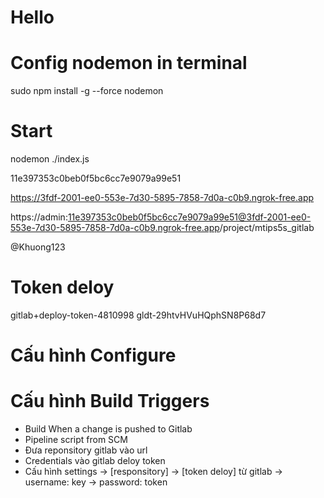 # Hello
# Config nodemon in terminal
sudo npm install -g --force nodemon

# Start
nodemon ./index.js


11e397353c0beb0f5bc6cc7e9079a99e51

https://3fdf-2001-ee0-553e-7d30-5895-7858-7d0a-c0b9.ngrok-free.app


https://admin:11e397353c0beb0f5bc6cc7e9079a99e51@3fdf-2001-ee0-553e-7d30-5895-7858-7d0a-c0b9.ngrok-free.app/project/mtips5s_gitlab

@Khuong123



# Token deloy
gitlab+deploy-token-4810998
gldt-29htvHVuHQphSN8P68d7


# Cấu hình Configure

# Cấu hình Build Triggers
- Build When a change  is pushed  to Gitlab
- Pipeline  script  from SCM
- Đưa reponsitory gitlab vào url
- Credentials vào gitlab deloy token
- Cấu hình settings -> [responsitory] -> [token deloy] từ gitlab
-> username: key
-> password:  token 

